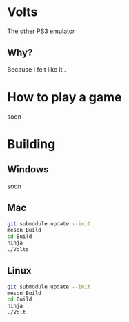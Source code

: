 # Volts
The other PS3 emulator

## Why?
Because I felt like it .

# How to play a game
soon

# Building

## Windows
soon

## Mac
```sh
git submodule update --init
meson Build
cd Build
ninja
./Volts
```

## Linux
```sh
git submodule update --init
meson Build
cd Build
ninja
./Volt 
```